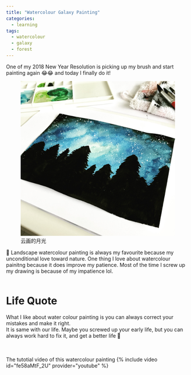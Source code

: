 ```yaml
---
title: "Watercolour Galaxy Painting"
categories:
  - learning
tags:
  - watercolour
  - galaxy
  - forest
---
```


One of my 2018 New Year Resolution is picking up my brush and start painting again :joy::joy:
and today I finally do it! <br/>

<figure>
  <a href="/assets/images/post/2018-3-11-galaxy-forest-painting/moonlight.jpg"><img src="/assets/images/post/2018-3-11-galaxy-forest-painting/moonlight.jpg"></a>
  <figcaption>云画的月光 </figcaption>
</figure>

:milky_way: Landscape watercolour painting is always my favourite because my unconditional love toward nature. One thing I love about watercolour painitng because it does improve my patience. Most of the time I screw up my drawing is because of my impatience lol. <br/><br/>


# Life Quote 
What I like about water colour painting is you can always correct your mistakes and make it right. <br/>
It is same with our life. Maybe you screwed up your early life, but you can always work hard to fix it, and get a better life :muscle:

<br/><br/>
The tutotial video of this watercolour painting
{% include video id="fe58aMtF_2U" provider="youtube" %}






